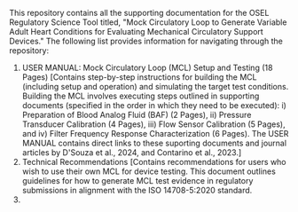 This repository contains all the supporting documentation for the OSEL Regulatory Science Tool titled, "Mock Circulatory Loop to Generate Variable Adult Heart Conditions for Evaluating Mechanical Circulatory Support Devices." The following list provides information for navigating through the repository:
1. USER MANUAL: Mock Circulatory Loop (MCL) Setup and Testing (18 Pages) [Contains step-by-step instructions for building the MCL (including setup and operation) and simulating the target test conditions. Building the MCL involves executing steps outlined in supporting documents (specified in the order in which they need to be executed): i) Preparation of Blood Analog Fluid (BAF) (2 Pages), ii) Pressure Transducer Calibration (4 Pages), iii) Flow Sensor Calibration (5 Pages), and iv) Filter Frequency Response Characterization (6 Pages). The USER MANUAL contains direct links to these suporting documents and journal articles by D'Souza et al., 2024, and Contarino et al., 2023.]  
3. Technical Recommendations [Contains recommendations for users who wish to use their own MCL for device testing. This document outlines guidelines for how to generate MCL test evidence in regulatory submissions in alignment with the ISO 14708-5:2020 standard.
4. 
